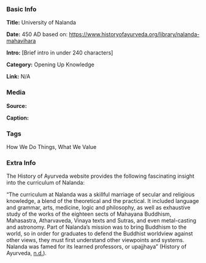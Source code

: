 ### Basic Info

**Title:** 
University of Nalanda

**Date:** 
450 AD based on: https://www.historyofayurveda.org/library/nalanda-mahavihara

**Intro:** 
[Brief intro in under 240 characters]

**Category:** 
Opening Up Knowledge

**Link:** 
N/A

### Media

**Source:** 

**Caption:** 

### Tags

How We Do Things, What We Value

### Extra Info

The History of Ayurveda website provides the following fascinating insight into the curriculum of Nalanda:

“The curriculum at Nalanda was a skillful marriage of secular and religious knowledge, a blend of the theoretical and the practical. It included language and grammar, arts, medicine, logic and philosophy, as well as exhaustive study of the works of the eighteen sects of Mahayana Buddhism, Mahasastra, Atharvaveda, Vinaya texts and Sutras, and even metal-casting and astronomy. Part of Nalanda’s mission was to bring Buddhism to the world, so in order for graduates to defend the Buddhist worldview against other views, they must first understand other viewpoints and systems. Nalanda was famed for its learned professors, or upajjhaya” (History of Ayurveda, [n.d.](https://www.historyofayurveda.org/library/nalanda-mahavihara)).

